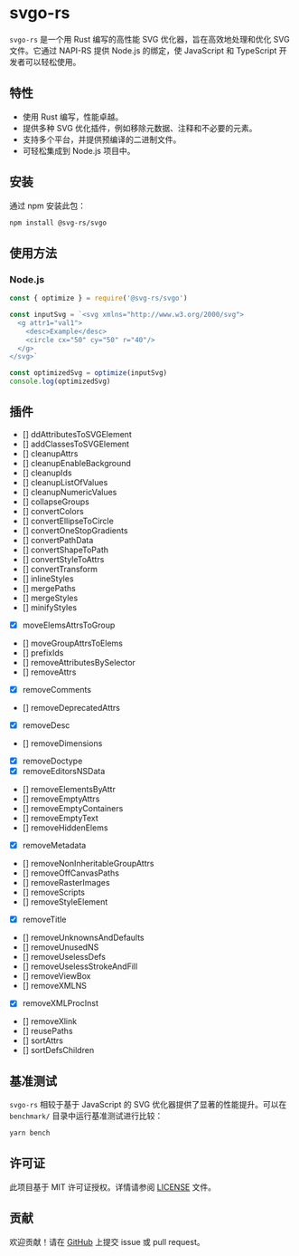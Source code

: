 # svgo-rs

`svgo-rs` 是一个用 Rust 编写的高性能 SVG 优化器，旨在高效地处理和优化 SVG 文件。它通过 NAPI-RS 提供 Node.js 的绑定，使 JavaScript 和 TypeScript 开发者可以轻松使用。

## 特性

- 使用 Rust 编写，性能卓越。
- 提供多种 SVG 优化插件，例如移除元数据、注释和不必要的元素。
- 支持多个平台，并提供预编译的二进制文件。
- 可轻松集成到 Node.js 项目中。

## 安装

通过 npm 安装此包：

```bash
npm install @svg-rs/svgo
```

## 使用方法

### Node.js

```javascript
const { optimize } = require('@svg-rs/svgo')

const inputSvg = `<svg xmlns="http://www.w3.org/2000/svg">
  <g attr1="val1">
    <desc>Example</desc>
    <circle cx="50" cy="50" r="40"/>
  </g>
</svg>`

const optimizedSvg = optimize(inputSvg)
console.log(optimizedSvg)
```


## 插件

- [] ddAttributesToSVGElement
- [] addClassesToSVGElement
- [] cleanupAttrs
- [] cleanupEnableBackground
- [] cleanupIds
- [] cleanupListOfValues
- [] cleanupNumericValues
- [] collapseGroups
- [] convertColors
- [] convertEllipseToCircle
- [] convertOneStopGradients
- [] convertPathData
- [] convertShapeToPath
- [] convertStyleToAttrs
- [] convertTransform
- [] inlineStyles
- [] mergePaths
- [] mergeStyles
- [] minifyStyles
- [x] moveElemsAttrsToGroup
- [] moveGroupAttrsToElems
- [] prefixIds
- [] removeAttributesBySelector
- [] removeAttrs
- [x] removeComments
- [] removeDeprecatedAttrs
- [x] removeDesc
- [] removeDimensions
- [x] removeDoctype
- [x] removeEditorsNSData
- [] removeElementsByAttr
- [] removeEmptyAttrs
- [] removeEmptyContainers
- [] removeEmptyText
- [] removeHiddenElems
- [x] removeMetadata
- [] removeNonInheritableGroupAttrs
- [] removeOffCanvasPaths
- [] removeRasterImages
- [] removeScripts
- [] removeStyleElement
- [x] removeTitle
- [] removeUnknownsAndDefaults
- [] removeUnusedNS
- [] removeUselessDefs
- [] removeUselessStrokeAndFill
- [] removeViewBox
- [] removeXMLNS
- [x] removeXMLProcInst
- [] removeXlink
- [] reusePaths
- [] sortAttrs
- [] sortDefsChildren

## 基准测试

`svgo-rs` 相较于基于 JavaScript 的 SVG 优化器提供了显著的性能提升。可以在 `benchmark/` 目录中运行基准测试进行比较：

```bash
yarn bench
```

## 许可证

此项目基于 MIT 许可证授权。详情请参阅 [LICENSE](./LICENSE) 文件。

## 贡献

欢迎贡献！请在 [GitHub](https://github.com/oxidized-world/svgo-rs) 上提交 issue 或 pull request。
